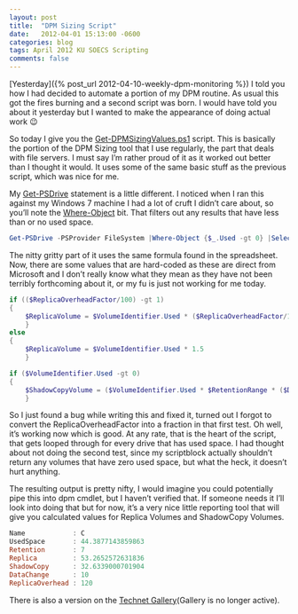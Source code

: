 ```yaml
---
layout: post
title:  "DPM Sizing Script"
date:   2012-04-01 15:13:00 -0600
categories: blog
tags: April 2012 KU SOECS Scripting
comments: false
---
```

[Yesterday]({% post_url 2012-04-10-weekly-dpm-monitoring %}) I told you how I had decided to automate a portion of my DPM routine. As usual this got the fires burning and a second script was born. I would have told you about it yesterday but I wanted to make the appearance of doing actual work 😉

So today I give you the [Get-DPMSizingValues.ps1](https://github.com/jeffpatton1971/mod-posh/blob/master/powershell/production/Get-DPMSizingValues.ps1) script. This is basically the portion of the DPM Sizing tool that I use regularly, the part that deals with file servers. I must say I’m rather proud of it as it worked out better than I thought it would. It uses some of the same basic stuff as the previous script, which was nice for me.

My [Get-PSDrive](http://technet.microsoft.com/en-us/library/dd315263.aspx) statement is a little different. I noticed when I ran this against my Windows 7 machine I had a lot of cruft I didn’t care about, so you’ll note the [Where-Object](http://technet.microsoft.com/en-us/library/dd315399.aspx) bit. That filters out any results that have less than or no used space.

``` powershell
Get-PSDrive -PSProvider FileSystem |Where-Object {$_.Used -gt 0} |Select-Object -Property Name, @{Label='Used';Expression={$_.Used /1gb}}
```

The nitty gritty part of it uses the same formula found in the spreadsheet. Now, there are some values that are hard-coded as these are direct from Microsoft and I don’t really know what they mean as they have not been terribly forthcoming about it, or my fu is just not working for me today.

``` powershell
if (($ReplicaOverheadFactor/100) -gt 1)
{
    $ReplicaVolume = $VolumeIdentifier.Used * ($ReplicaOverheadFactor/100)
    }
else
{
    $ReplicaVolume = $VolumeIdentifier.Used * 1.5
    }

if ($VolumeIdentifier.Used -gt 0)
{
    $ShadowCopyVolume = ($VolumeIdentifier.Used * $RetentionRange * ($DataChange/100)) + (1600/1024)
    }
```

So I just found a bug while writing this and fixed it, turned out I forgot to convert the ReplicaOverheadFactor into a fraction in that first test. Oh well, it’s working now which is good. At any rate, that is the heart of the script, that gets looped through for every drive that has used space. I had thought about not doing the second test, since my scriptblock actually shouldn’t return any volumes that have zero used space, but what the heck, it doesn’t hurt anything.

The resulting output is pretty nifty, I would imagine you could potentially pipe this into dpm cmdlet, but I haven’t verified that. If someone needs it I’ll look into doing that but for now, it’s a very nice little reporting tool that will give you calculated values for Replica Volumes and ShadowCopy Volumes.

``` powershell
Name            : C
UsedSpace       : 44.3877143859863
Retention       : 7
Replica         : 53.2652572631836
ShadowCopy      : 32.6339000701904
DataChange      : 10
ReplicaOverhead : 120
```

There is also a version on the [Technet Gallery](http://gallery.technet.microsoft.com/Get-DPMSizingValuesps1-cdbfe9f9)(Gallery is no longer active).
